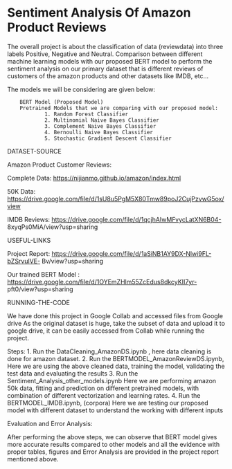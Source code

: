 # Sentiment Analysis Of Amazon Product Reviews

The overall project is about the classification of data (reviewdata) into three labels Positive, Negative and Neutral. Comparison between different machine learning models with our proposed BERT model to perform the sentiment analysis on our primary dataset that is different reviews of customers of the amazon products and other datasets like IMDB, etc...

The models we will be considering are given below:

        BERT Model (Proposed Model)
        Pretrained Models that we are comparing with our proposed model:
                1. Random Forest Classifier
                2. Multinomial Naive Bayes Classifier
                3. Complement Naive Bayes Classifier
                4. Bernoulli Naive Bayes Classifier
                5. Stochastic Gradient Descent Classifier

DATASET-SOURCE

Amazon Product Customer Reviews:

Complete Data: https://nijianmo.github.io/amazon/index.html

50K Data: https://drive.google.com/file/d/1sU8u5PgM5X80Tmw89poJ2CujPzvwG5ox/view

IMDB Reviews: https://drive.google.com/file/d/1qcjhAIwMFvycLatXN6B04- 8xyqPs0MiA/view?usp=sharing


USEFUL-LINKS

Project Report: https://drive.google.com/file/d/1aSiNB1AY9DX-Nlwi9FL-bZSrvulVE- Bv/view?usp=sharing

Our trained BERT Model : https://drive.google.com/file/d/1OYEmZHlm55ZcEdus8dkcyKII7yr- pft0/view?usp=sharing


RUNNING-THE-CODE

We have done this project in Google Collab and accessed files from Google drive
As the original dataset is huge, take the subset of data and upload it to google drive, it can be easily accessed from Collab while running the project.

Steps:
        1. Run the DataCleaning_AmazonDS.ipynb , here data cleaning is done for amazon dataset.
        2. Run the BERTMODEL_AmazonReviewDS.ipynb,
        Here we are using the above cleaned data, training the model, validating the test data and
        evaluating the results
        3. Run the Sentiment_Analysis_other_models.ipynb
        Here we are performing amazon 50k data, fitting and prediction on different pretrained
        models, with combination of different vectorization and learning rates. 
        4. Run the BERTMODEL_IMDB.ipynb, (corpora)
        Here we are testing our proposed model with different dataset to understand the working with different inputs

Evaluation and Error Analysis:

After performing the above steps, we can observe that BERT model gives more accurate results compared to other models and all the evidence with proper tables, figures and Error Analysis are provided in the project report mentioned above.

